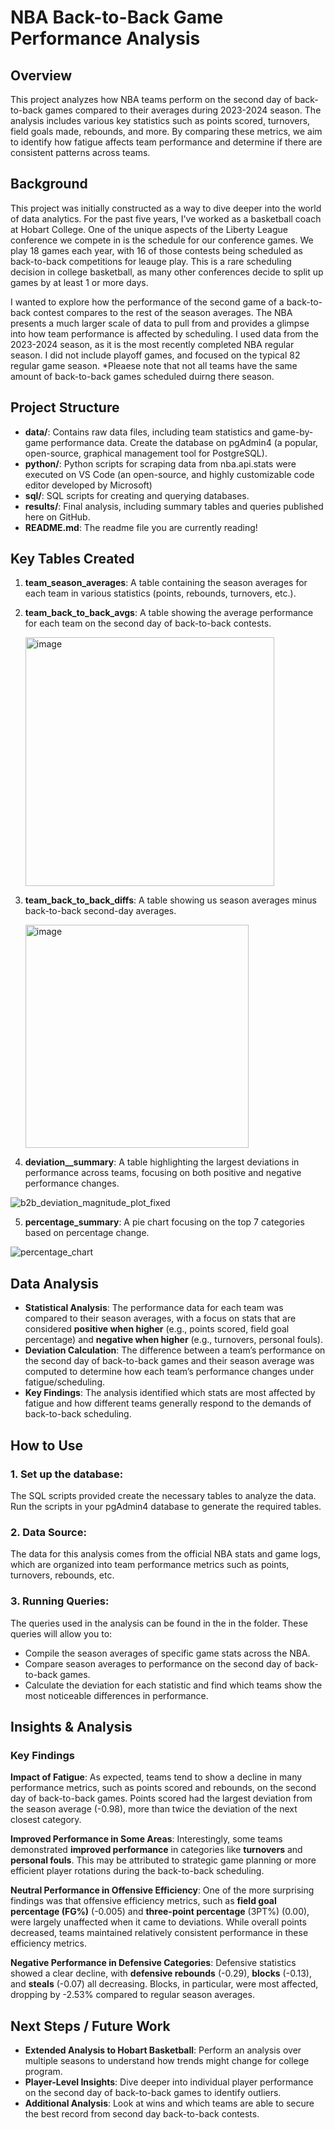 # NBA Back-to-Back Game Performance Analysis

## Overview

This project analyzes how NBA teams perform on the second day of back-to-back games compared to their averages during 2023-2024 season. The analysis includes various key statistics such as points scored, turnovers, field goals made, rebounds, and more. By comparing these metrics, we aim to identify how fatigue affects team performance and determine if there are consistent patterns across teams.

## Background

This project was initially constructed as a way to dive deeper into the world of data analytics. For the past five years, I've worked as a basketball coach at Hobart College. One of the unique aspects of the Liberty League conference we compete in is the schedule for our conference games. We play 18 games each year, with 16 of those contests being scheduled as back-to-back competitions for leauge play. This is a rare scheduling decision in college basketball, as many other conferences decide to split up games by at least 1 or more days. 

I wanted to explore how the performance of the second game of a back-to-back contest compares to the rest of the season averages. The NBA presents a much larger scale of data to pull from and provides a glimpse into how team performance is affected by scheduling. I used data from the 2023-2024 season, as it is the most recently completed NBA regular season. I did not include playoff games, and focused on the typical 82 regular game season. 
*Pleaese note that not all teams have the same amount of back-to-back games scheduled duirng there season.

## Project Structure

- **data/**: Contains raw data files, including team statistics and game-by-game performance data. Create the database on pgAdmin4 (a popular, open-source, graphical management tool for PostgreSQL).
- **python/**: Python scripts for scraping data from nba.api.stats were executed on VS Code (an open-source, and highly customizable code editor developed by Microsoft)
- **sql/**: SQL scripts for creating and querying databases.
- **results/**: Final analysis, including summary tables and queries published here on GitHub.
- **README.md**: The readme file you are currently reading!

## Key Tables Created

1. **team_season_averages**: A table containing the season averages for each team in various statistics (points, rebounds, turnovers, etc.).
2. **team_back_to_back_avgs**: A table showing the average performance for each team on the second day of back-to-back contests.

   <img width="398" alt="image" src="https://github.com/user-attachments/assets/120c90f5-5865-43be-b63d-297dd597accb" />

3. **team_back_to_back_diffs**: A table showing us season averages minus back-to-back second-day averages.

   <img width="357" alt="image" src="https://github.com/user-attachments/assets/e61a3c8e-6027-459d-94ff-40268e618384" />

4. **deviation__summary**: A table highlighting the largest deviations in performance across teams, focusing on both positive and negative performance changes.

![b2b_deviation_magnitude_plot_fixed](https://github.com/user-attachments/assets/3bc9897d-2f44-49a7-8218-25c1bb6e201f)

5. **percentage_summary**: A pie chart focusing on the top 7 categories based on percentage change.

![percentage_chart](https://github.com/user-attachments/assets/ba15f820-1e08-4093-9fe3-56c22f00ef5d)

## Data Analysis

- **Statistical Analysis**: The performance data for each team was compared to their season averages, with a focus on stats that are considered **positive when higher** (e.g., points scored, field goal percentage) and **negative when higher** (e.g., turnovers, personal fouls).
- **Deviation Calculation**: The difference between a team’s performance on the second day of back-to-back games and their season average was computed to determine how each team’s performance changes under fatigue/scheduling.
- **Key Findings**: The analysis identified which stats are most affected by fatigue and how different teams generally respond to the demands of back-to-back scheduling.

## How to Use

### 1. **Set up the database:**
The SQL scripts provided create the necessary tables to analyze the data. Run the scripts in your pgAdmin4 database to generate the required tables.

### 2. **Data Source:**
The data for this analysis comes from the official NBA stats and game logs, which are organized into team performance metrics such as points, turnovers, rebounds, etc.

### 3. **Running Queries:**
The queries used in the analysis can be found in the in the folder. These queries will allow you to:
- Compile the season averages of specific game stats across the NBA.
- Compare season averages to performance on the second day of back-to-back games.
- Calculate the deviation for each statistic and find which teams show the most noticeable differences in performance.

## Insights & Analysis

### Key Findings
**Impact of Fatigue**: As expected, teams tend to show a decline in many performance metrics, such as points scored and rebounds, on the second day of back-to-back games. Points scored had the largest deviation from the season average (-0.98), more than twice the deviation of the next closest category.

**Improved Performance in Some Areas**: Interestingly, some teams demonstrated **improved performance** in categories like **turnovers** and **personal fouls**. This may be attributed to strategic game planning or more efficient player rotations during the back-to-back scheduling.

**Neutral Performance in Offensive Efficiency**: One of the more surprising findings was that offensive efficiency metrics, such as **field goal percentage (FG%)** (-0.005) and **three-point percentage** (3PT%) (0.00), were largely unaffected when it came to deviations. While overall points decreased, teams maintained relatively consistent performance in these efficiency metrics.

**Negative Performance in Defensive Categories**: Defensive statistics showed a clear decline, with **defensive rebounds** (-0.29), **blocks** (-0.13), and **steals** (-0.07) all decreasing. Blocks, in particular, were most affected, dropping by -2.53% compared to regular season averages.

## Next Steps / Future Work

- **Extended Analysis to Hobart Basketball**: Perform an analysis over multiple seasons to understand how trends might change for college program.
- **Player-Level Insights**: Dive deeper into individual player performance on the second day of back-to-back games to identify outliers.
- **Additional Analysis**: Look at wins and which teams are able to secure the best record from second day back-to-back contests.
